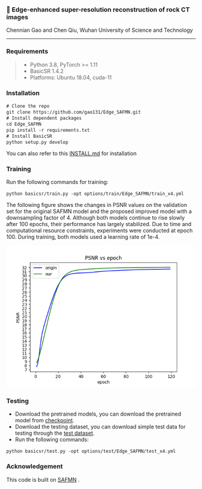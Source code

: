 ### 📖 Edge-enhanced super-resolution reconstruction of rock CT images

Chennian Gao and Chen Qiu,  Wuhan University of Science and Technology


---
### Requirements
> - Python 3.8, PyTorch >= 1.11
> - BasicSR 1.4.2
> - Platforms: Ubuntu 18.04, cuda-11

### Installation
```
# Clone the repo
git clone https://github.com/gao131/Edge_SAFMN.git
# Install dependent packages
cd Edge_SAFMN
pip install -r requirements.txt
# Install BasicSR
python setup.py develop
```
You can also refer to this [INSTALL.md](https://github.com/XPixelGroup/BasicSR/blob/master/docs/INSTALL.md) for installation

### Training
Run the following commands for training:
```
python basicsr/train.py -opt options/train/Edge_SAFMN/train_x4.yml
```
The following figure shows the changes in PSNR values on the validation set for the original SAFMN model and the proposed improved model with a downsampling factor of 4. Although both models continue to rise slowly after 100 epochs, their performance has largely stabilized. Due to time and computational resource constraints, experiments were conducted at epoch 100. During training, both models used a learning rate of 1e-4.

![](psnr_plot.png)

### Testing 

- Download the pretrained models, you can download the pretrained model from [checkpoint](https://drive.google.com/drive/folders/1oL4Y17Fw0zNu_Njqfhw6MvGCAI-u4VRe?usp=drive_link).
- Download the testing dataset, you can download simple test data for testing through the [test dataset](https://drive.google.com/drive/folders/1j3Rf0evsKg84loUAkbftNDB4gr0Mnvq5?usp=drive_link).
- Run the following commands:
```
python basicsr/test.py -opt options/test/Edge_SAFMN/test_x4.yml
```

### Acknowledgement
This code is built on [SAFMN](https://github.com/sunny2109/SAFMN) .

